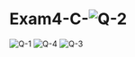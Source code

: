 # Exam4-C-![Q-2](https://github.com/user-attachments/assets/1d0eefbc-90eb-41bc-bbed-3cb6feda5c06)
![Q-1](https://github.com/user-attachments/assets/11d99ba3-50bb-4177-a4ab-986b013b5f71)
![Q-4](https://github.com/user-attachments/assets/f8ff3653-df26-41b0-a1c5-c867bd53ef62)
![Q-3](https://github.com/user-attachments/assets/3277ada5-d849-43f2-903d-ac402c767f13)
